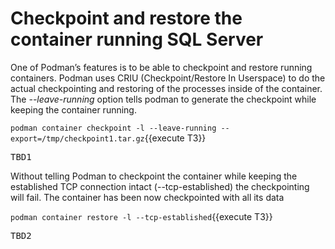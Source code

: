 # Checkpoint and restore the container running SQL Server

One of Podman’s features is to be able to checkpoint and restore running containers. Podman uses CRIU (Checkpoint/Restore In Userspace) to do the actual checkpointing and restoring of the processes inside of the container. The *--leave-running* option tells podman to generate the checkpoint while keeping
the container running.

`podman container checkpoint -l --leave-running --export=/tmp/checkpoint1.tar.gz`{{execute T3}}

<pre class="file">
TBD1
</pre>

Without telling Podman to checkpoint the container while keeping the established TCP connection intact (--tcp-established) the checkpointing will fail. The container has been now checkpointed with all its data 

`podman container restore -l --tcp-established`{{execute T3}}

<pre class="file">
TBD2
</pre>
